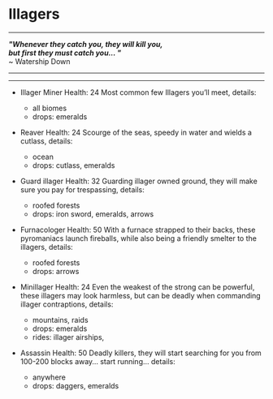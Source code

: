 # Illagers

---

**<em>"Whenever they catch you, they will kill you,\
but first they must catch you...
"</em>**\
~ Watership Down

---

---

- Illager Miner
  Health: 24
  Most common few Illagers you’ll meet, details:
  - all biomes
  - drops: emeralds
  
- Reaver
  Health: 24
  Scourge of the seas, speedy in water and wields a cutlass, details:
  - ocean
  - drops: cutlass, emeralds
  
- Guard illager
  Health: 32
  Guarding illager owned ground, they will make sure you pay for trespassing, details:
  - roofed forests
  - drops: iron sword, emeralds, arrows
  
- Furnacologer
  Health: 50
  With a furnace strapped to their backs, these pyromaniacs launch fireballs, while also being a friendly smelter to the illagers, details:
  - roofed forests
  - drops: arrows
  
- Minillager
  Health: 24
  Even the weakest of the strong can be powerful, these illagers may look harmless, but can be deadly when commanding illager contraptions, details:
  - mountains, raids
  - drops: emeralds
  - rides: illager airships,
  
- Assassin
  Health: 50
  Deadly killers, they will start searching for you from 100-200 blocks away… start running… details:
  - anywhere
  - drops: daggers, emeralds
